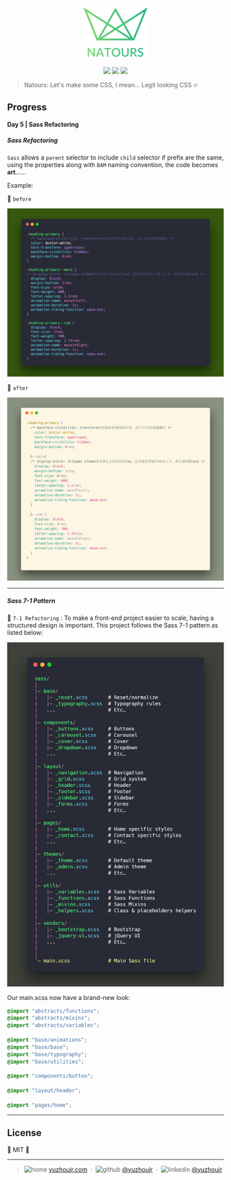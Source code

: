 <h3 style="text-align:center;font-weight: 300;" align="center">
  <img src="../img/logo-green-2x.png" width="150px">
</h3>

<p align="center">
  <img src="https://img.shields.io/badge/license-MIT-yellow.svg?style=flat-square">
  <img src="https://img.shields.io/badge/downloads-0k-yellow.svg?style=flat-square">
  <img src="https://img.shields.io/badge/build-passing-yellow.svg?style=flat-square">
</p>

> Natours: Let's make some CSS, I mean... Legit looking CSS 🔥

## Progress
#### Day 5 | Sass Refactoring

<!-- 🍍 🍎 🍏 🍐 🍑 🍒 🍓 🥝 🍅 🥥 -->

##### Sass Refactoring

`Sass` allows a `parent` selector to include `child` selector if prefix are the same, using the properties along with `BAM` naming convention, the code becomes **art**......

Example:

🍈 `before`

![sass-before](../docs/img/sass-before.png)

🍊 `after`

![sass-after](../docs/img/sass-after.png)

---
##### Sass 7-1 Pattern

🍌 `7-1 Refactoring` : To make a front-end project easier to scale, having a structured design is important. This project follows the Sass 7-1 pattern as listed below:

![sass-rules](../docs/img/sassrules.png)

Our main.scss now have a brand-new look:
```scss
@import "abstracts/functions";
@import "abstracts/mixins";
@import "abstracts/variables";

@import "base/animations";
@import "base/base";
@import "base/typography";
@import "base/utilities";

@import "components/button";

@import "layout/header";

@import "pages/home";

```

---

## License

🌱 MIT 🌱

---
> ![home](http://yuzhoujr.com/emoji/home.svg) [yuzhoujr.com](http://www.yuzhoujr.com) &nbsp;&middot;&nbsp;
> ![github](http://yuzhoujr.com/emoji/github.svg)  [@yuzhoujr](https://github.com/yuzhoujr) &nbsp;&middot;&nbsp;
> ![linkedin](http://yuzhoujr.com/emoji/linkedin.svg)  [@yuzhoujr](https://linkedin.com/in/yuzhoujr)
